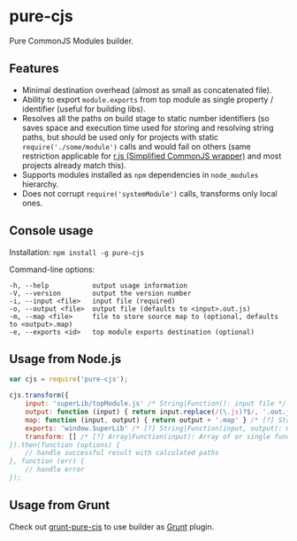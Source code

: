pure-cjs
========

Pure CommonJS Modules builder.

Features
--------

* Minimal destination overhead (almost as small as concatenated file).
* Ability to export `module.exports` from top module as single property / identifier (useful for building libs).
* Resolves all the paths on build stage to static number identifiers (so saves space and execution time used for storing and resolving string paths, but should be used only for projects with static `require('./some/module')` calls and would fail on others (same restriction applicable for [r.js (Simplified CommonJS wrapper)](http://requirejs.org/docs/whyamd.html#sugar) and most projects already match this).
* Supports modules installed as `npm` dependencies in `node_modules` hierarchy.
* Does not corrupt `require('systemModule')` calls, transforms only local ones.

Console usage
-------------

Installation:
`npm install -g pure-cjs`

Command-line options:
```
-h, --help           output usage information
-V, --version        output the version number
-i, --input <file>   input file (required)
-o, --output <file>  output file (defaults to <input>.out.js)
-m, --map <file>     file to store source map to (optional, defaults to <output>.map)
-e, --exports <id>   top module exports destination (optional)
```

Usage from Node.js
------------------

```javascript
var cjs = require('pure-cjs');

cjs.transform({
	input: 'superLib/topModule.js' /* String|Function(): input file */,
	output: function (input) { return input.replace(/(\.js)?$/, '.out.js') } /* [?] String|Function(input): output file */,
	map: function (input, output) { return output + '.map' } /* [?] String|Function(input, output): source map file */,
	exports: 'window.SuperLib' /* [?] String|Function(input, output): Object to wrap and put exports from top module into */,
	transform: [] /* [?] Array|Function(input): Array of or single function that returns transformation [through](https://github.com/dominictarr/through)-stream to be used against input files.
}).then(function (options) {
	// handle successful result with calculated paths
}, function (err) {
	// handle error
});
```

Usage from Grunt
----------------

Check out [grunt-pure-cjs](https://github.com/RReverser/grunt-pure-cjs) to use builder as [Grunt](https://gruntjs.com/) plugin.
